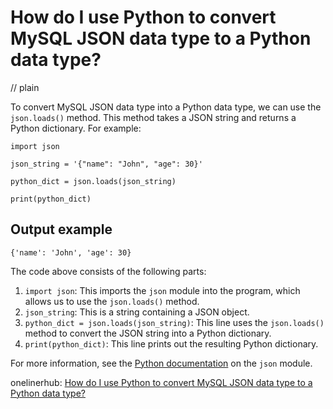 # How do I use Python to convert MySQL JSON data type to a Python data type?
// plain

To convert MySQL JSON data type into a Python data type, we can use the `json.loads()` method. This method takes a JSON string and returns a Python dictionary. For example:

```
import json

json_string = '{"name": "John", "age": 30}'

python_dict = json.loads(json_string)

print(python_dict)
```

## Output example

```
{'name': 'John', 'age': 30}
```

The code above consists of the following parts:
1. `import json`: This imports the `json` module into the program, which allows us to use the `json.loads()` method.
2. `json_string`: This is a string containing a JSON object.
3. `python_dict = json.loads(json_string)`: This line uses the `json.loads()` method to convert the JSON string into a Python dictionary.
4. `print(python_dict)`: This line prints out the resulting Python dictionary.

For more information, see the [Python documentation](https://docs.python.org/3/library/json.html) on the `json` module.

onelinerhub: [How do I use Python to convert MySQL JSON data type to a Python data type?](https://onelinerhub.com/python-mysql/how-do-i-use-python-to-convert-mysql-json-data-type-to-a-python-data-type)